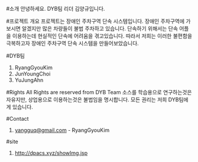 #소개
안녕하세요.
DYB팀 리더 김양규입니다.

#프로젝트 개요
프로젝트는 장애인 주차구역 단속 시스템입니다. 장애인 주차구역에 가보시면 알겠지만 많은 차량들이 불법 주차하고 있습니다. 
단속하기 위해서는 단속 어플을 이용하는데 현실적인 단속에 어려움을 겪고있습니다. 따라서 저희는 이러한 불편함을 극복하고자
장애인 주차구역 단속 시스템을 만들어보았습니다.

#DYB팀
1. RyangGyouKim
2. JunYoungChoi
3. YuJungAhn

#Rights
  All Rights are reserved from DYB Team
  소스를 학습용으로 연구하는것은 자유지만, 상업용으로 이용하는것은 불법임을 명시합니다.
  모든 권리는 저희 DYB팀에게 있습니다.

#Contact
1. yangguq@gmail.com - RyangGyouKim

#site
1. http://dpacs.xyz/showImg.jsp

